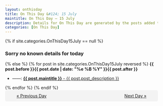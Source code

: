 ```yaml
---
layout: onthisday
title: On This Day &#124; 15 July
maintitle: On This Day — 15 July
description: Details for On This Day are generated by the posts added to the website so the content is subject to changes/updates over time.
categories: [On This Day]
---
```


{% if site.categories.OnThisDay15July == null %}
<h3>Sorry no known details for today</h3>
{% else %}
{% for post in site.categories.OnThisDay15July reversed %}
<strong>{{ post.before }}{{ post.date | date: "%e %B %Y" }}{{ post.after }}</strong>
<ul>
<li> ——: <a class="{{ post.class }}" href="{{ post.url }}"><strong>{{ post.maintitle }}</strong> - {{ post.post_description }}</a></li>
</ul>
{% endfor %}
{% endif %}
<br />
<div style="background-color: #f3f3f3; padding: 10px; border-radius: 5px; text-align: center; display: flex; justify-content: space-evenly;">
<a href="/onthisday/07/07-14">« Previous Day</a>
<span style="visibility:hidden;">[ Visit Leap Year February 29 ]</span>
<a href="/onthisday/07/07-16">Next Day »</a>
</div>
